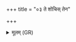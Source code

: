 +++
title = "०३ ते शोचिस् तेन"

+++
<details><summary>मूलम् (GR)</summary>

(…) ते शोचिस् तेन तं प्रति शोच +++(see 1a)+++  
यो (…) ॥ +++(see 1b)+++
</details>